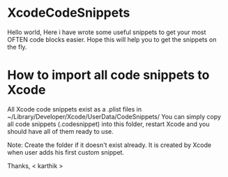 # XcodeCodeSnippets

  Hello world, Here i have wrote some useful snippets to get your most OFTEN code blocks easier. Hope this will help you to get the snippets on the fly.
 
# How to import all code snippets to Xcode

All Xcode code snippets exist as a .plist files in ~/Library/Developer/Xcode/UserData/CodeSnippets/ You can simply copy all code snippets (.codesnippet) into this folder, restart Xcode and you should have all of them ready to use.  

Note: Create the folder if it doesn't exist already. It is created by Xcode when user adds his first custom snippet.




Thanks, 
< karthik \>
